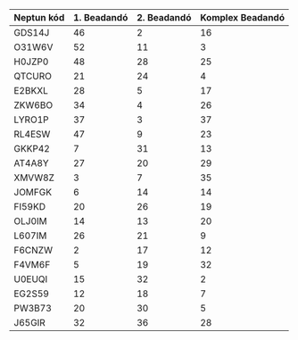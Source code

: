 | Neptun kód | 1. Beadandó | 2. Beadandó | Komplex Beadandó |
| ---------- | ----------- | ----------- | ---------------- |
| GDS14J | 46 | 2 | 16 |
| O31W6V | 52 | 11 | 3 |
| H0JZP0 | 48 | 28 | 25 |
| QTCURO | 21 | 24 | 4 |
| E2BKXL | 28 | 5 | 17 |
| ZKW6BO | 34 | 4 | 26 |
| LYRO1P | 37 | 3 | 37 |
| RL4ESW | 47 | 9 | 23 |
| GKKP42 | 7 | 31 | 13 |
| AT4A8Y | 27 | 20 | 29 |
| XMVW8Z | 3 | 7 | 35 |
| JOMFGK | 6 | 14 | 14 |
| FI59KD | 20 | 26 | 19 |
| OLJ0IM | 14 | 13 | 20 |
| L607IM | 26 | 21 | 9 |
| F6CNZW | 2 | 17 | 12 |
| F4VM6F | 5 | 19 | 32 |
| U0EUQI | 15 | 32 | 2 |
| EG2S59 | 12 | 18 | 7 |
| PW3B73 | 20 | 30 | 5 |
| J65GIR | 32 | 36 | 28 |
